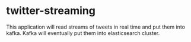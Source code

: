 # twitter-streaming
This application will read streams of tweets in real time and put them into kafka.
Kafka will eventually put them into elasticsearch cluster.
